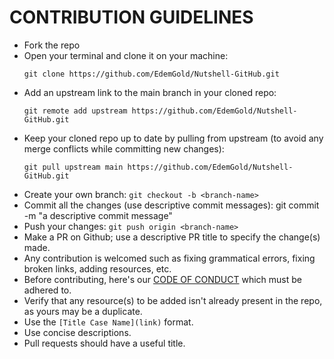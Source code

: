 # CONTRIBUTION GUIDELINES

- Fork the repo
- Open your terminal and clone it on your machine:  
  ```
  git clone https://github.com/EdemGold/Nutshell-GitHub.git
  ```
- Add an upstream link to the main branch in your cloned repo: 
  ```
  git remote add upstream https://github.com/EdemGold/Nutshell-GitHub.git
  ```
- Keep your cloned repo up to date by pulling from upstream (to avoid any merge conflicts while committing new changes): 
  ```
  git pull upstream main https://github.com/EdemGold/Nutshell-GitHub.git
  ```
- Create your  own branch:  `git checkout -b <branch-name>`
- Commit all the changes (use descriptive commit messages): git commit -m "a descriptive commit message"
- Push your changes:  `git push origin <branch-name>`
- Make a PR on Github; use a descriptive PR title to specify the change(s) made.
- Any contribution is welcomed such as fixing grammatical errors, fixing broken links, adding resources, etc.
- Before contributing, here's our [CODE OF CONDUCT](./CODE-OF-CONDUCT.md) which must be adhered to.
- Verify that any resource(s) to be added isn't already present in the repo, as yours may be a duplicate.
- Use the `[Title Case Name](link)` format.
- Use concise descriptions.
- Pull requests should have a useful title.